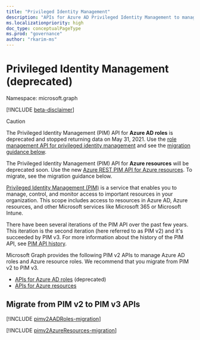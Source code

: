 ```yaml
---
title: "Privileged Identity Management"
description: "APIs for Azure AD Privileged Identity Management to manage Azure Active Directory roles and Azure resource roles."
ms.localizationpriority: high
doc_type: conceptualPageType
ms.prod: "governance"
author: "rkarim-ms"
---
```


# Privileged Identity Management (deprecated)

Namespace: microsoft.graph

[!INCLUDE [beta-disclaimer](../../includes/beta-disclaimer.md)]

>[!CAUTION]
>The Privileged Identity Management (PIM) API for **Azure AD roles** is deprecated and stopped returning data on May 31, 2021. Use the [role management API for privileged identity management](/graph/api/resources/privilegedidentitymanagementv3-overview) and see the [migration guidance below](#migrate-from-pim-v2-to-pim-v3-apis).
>
>The Privileged Identity Management (PIM) API for **Azure resources** will be deprecated soon. Use the new [Azure REST PIM API for Azure resources](/rest/api/authorization/role-eligibility-schedule-requests). To migrate, see the migration guidance below.

[Privileged Identity Management (PIM)](/azure/active-directory/privileged-identity-management/pim-configure) is a service that enables you to manage, control, and monitor access to important resources in your organization. This scope includes access to resources in Azure AD, Azure resources, and other Microsoft services like Microsoft 365 or Microsoft Intune.

There have been several iterations of the PIM API over the past few years. This iteration is the second iteration (here referred to as PIM v2) and it's succeeded by PIM v3. For more information about the history of the PIM API, see [PIM API history](/azure/active-directory/privileged-identity-management/pim-apis#pim-api-history).

Microsoft Graph provides the following PIM v2 APIs to manage Azure AD roles and Azure resource roles. We recommend that you migrate from PIM v2 to PIM v3.

- [APIs for Azure AD roles](privilegedidentitymanagement-directory.md) (deprecated)
- [APIs for Azure resources](privilegedidentitymanagement-resources.md)

## Migrate from PIM v2 to PIM v3 APIs

[!INCLUDE [pimv2AADRoles-migration](../../includes/pimv2AADRoles-migration.md)]

[!INCLUDE [pimv2AzureResources-migration](../../includes/pimv2AzureResources-migration.md)]

<!-- uuid: 8fcb5dbc-d5aa-4681-8e31-b001d5168d79
2015-10-25 14:57:30 UTC -->
<!--
{
  "type": "#page.annotation",
  "description": "Service root",
  "keywords": "",
  "section": "documentation",
  "tocPath": "",
  "suppressions": []
}
-->
